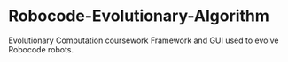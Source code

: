 # Robocode-Evolutionary-Algorithm
Evolutionary Computation coursework
Framework and GUI used to evolve Robocode robots.
